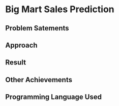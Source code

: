 # Big Mart Sales Prediction

## Problem Satements

## Approach

## Result

## Other Achievements

## Programming Language Used
